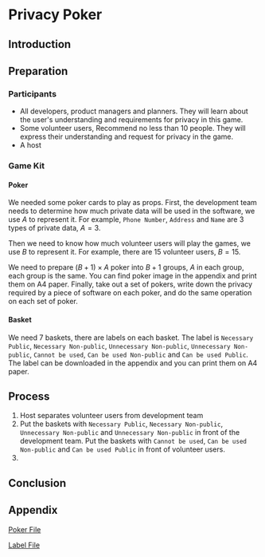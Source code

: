# Privacy Poker

## Introduction

## Preparation

### Participants

- All developers, product managers and planners. They will learn about the user's understanding and requirements for privacy in this game.
- Some volunteer users, Recommend no less than 10 people. They will express their understanding and request for privacy in the game.
- A host

### Game Kit

#### Poker

We needed some poker cards to play as props. First, the development team needs to determine how much private data will be used in the software, we use $A$ to represent it. For example, `Phone Number`, `Address` and `Name` are $3$ types of private data, $A = 3$.

Then we need to know how much volunteer users will play the games, we use $B$ to represent it. For example, there are $15$ volunteer users, $B = 15$.

We need to prepare $(B+1) \times A$ poker into $B+1$ groups, $A$ in each group, each group is the same. You can find poker image in the appendix and print them on A4 paper. Finally, take out a set of pokers, write down the privacy required by a piece of software on each poker, and do the same operation on each set of poker.

#### Basket

We need 7 baskets, there are labels on each basket. The label is `Necessary Public`, `Necessary Non-public`, `Unnecessary Non-public`, `Unnecessary Non-public`, `Cannot be used`, `Can be used Non-public` and `Can be used Public`. The label can be downloaded in the appendix and you can print them on A4 paper.

## Process

1. Host separates volunteer users from development team
2. Put the baskets with `Necessary Public`, `Necessary Non-public`, `Unnecessary Non-public` and `Unnecessary Non-public` in front of the development team. Put the baskets with `Cannot be used`, `Can be used Non-public` and `Can be used Public` in front of volunteer users.
3. 

## Conclusion

## Appendix

[Poker File](appendix/Poker.pdf)

[Label File](appendix/Label.pdf)
